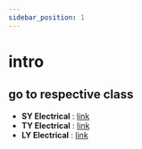 ```yaml
---
sidebar_position: 1
---
```


# intro

## go to respective class

* **SY Electrical** : [link](category/sy-electrical)
* **TY Electrical** : [link](category/ty-electrical)
* **LY Electrical** : [link](category/ly-electrical)